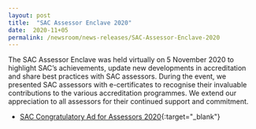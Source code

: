 ```yaml
---
layout: post
title:  "SAC Assessor Enclave 2020"
date:  2020-11+05
permalink: /newsroom/news-releases/SAC-Assessor-Enclave-2020
---
```


The SAC Assessor Enclave was held virtually on 5 November 2020 to highlight SAC’s achievements, update new developments in accreditation and share best practices with SAC assessors. During the event, we presented SAC assessors with e-certificates to recognise their invaluable contributions to the various accreditation programmes. We extend our appreciation to all assessors for their continued support and commitment.

* [SAC Congratulatory Ad for Assessors 2020](/files/documents/SAC-Congratulatory-Ad-for-Assessors-2020-final.pdf){:target="_blank"}

